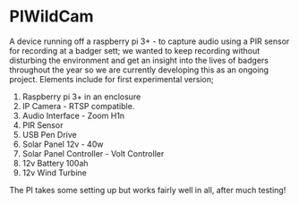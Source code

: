 # PIWildCam

A device running off a raspberry pi 3+ - to capture audio using a PIR sensor for recording at a badger sett; we wanted to keep recording
without disturbing the environment and get an insight into the lives of badgers throughout the year so we are currently developing this as an ongoing
project.
Elements include for first experimental version;

1. Raspberry pi 3+ in an enclosure
2. IP Camera - RTSP compatible.
3. Audio Interface - Zoom H1n
4. PIR Sensor
5. USB Pen Drive
6. Solar Panel 12v - 40w
7. Solar Panel Controller - Volt Controller
8. 12v Battery 100ah
9. 12v Wind Turbine

The PI takes some setting up but works fairly well in all, after much testing! 
